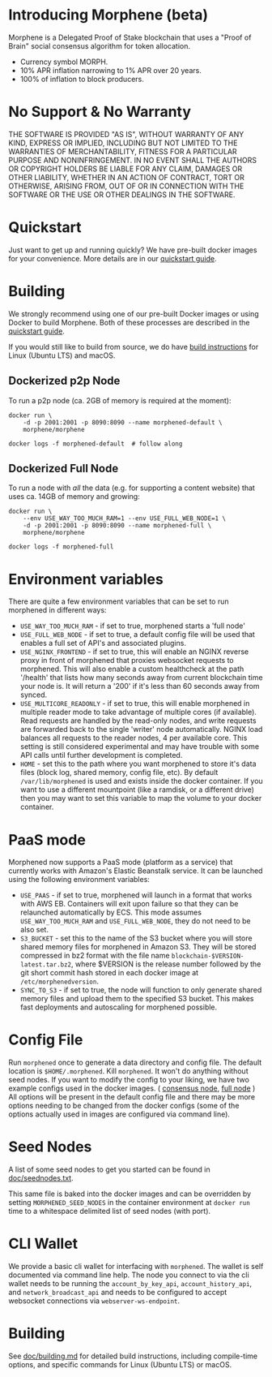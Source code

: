 # Introducing Morphene (beta)

Morphene is a Delegated Proof of Stake blockchain that uses a "Proof of Brain" social consensus algorithm for token allocation.

  - Currency symbol MORPH.
  - 10% APR inflation narrowing to 1% APR over 20 years.
  - 100% of inflation to block producers.

# No Support & No Warranty

THE SOFTWARE IS PROVIDED "AS IS", WITHOUT WARRANTY OF ANY KIND, EXPRESS OR
IMPLIED, INCLUDING BUT NOT LIMITED TO THE WARRANTIES OF MERCHANTABILITY,
FITNESS FOR A PARTICULAR PURPOSE AND NONINFRINGEMENT. IN NO EVENT SHALL THE
AUTHORS OR COPYRIGHT HOLDERS BE LIABLE FOR ANY CLAIM, DAMAGES OR OTHER
LIABILITY, WHETHER IN AN ACTION OF CONTRACT, TORT OR OTHERWISE, ARISING
FROM, OUT OF OR IN CONNECTION WITH THE SOFTWARE OR THE USE OR OTHER DEALINGS
IN THE SOFTWARE.

# Quickstart

Just want to get up and running quickly? We have pre-built docker images for your convenience. More details are in our [quickstart guide](https://github.com/morphene/morphene/blob/master/doc/exchangequickstart.md).

# Building

We strongly recommend using one of our pre-built Docker images or using Docker to build Morphene. Both of these processes are described in the [quickstart guide](https://github.com/morphene/morphene/blob/master/doc/exchangequickstart.md).

If you would still like to build from source, we do have [build instructions](https://github.com/morphene/morphene/blob/master/doc/building.md) for Linux (Ubuntu LTS) and macOS.

## Dockerized p2p Node

To run a p2p node (ca. 2GB of memory is required at the moment):

    docker run \
        -d -p 2001:2001 -p 8090:8090 --name morphened-default \
        morphene/morphene

    docker logs -f morphened-default  # follow along

## Dockerized Full Node

To run a node with *all* the data (e.g. for supporting a content website)
that uses ca. 14GB of memory and growing:

    docker run \
        --env USE_WAY_TOO_MUCH_RAM=1 --env USE_FULL_WEB_NODE=1 \
        -d -p 2001:2001 -p 8090:8090 --name morphened-full \
        morphene/morphene

    docker logs -f morphened-full

# Environment variables

There are quite a few environment variables that can be set to run morphened in different ways:

* `USE_WAY_TOO_MUCH_RAM` - if set to true, morphened starts a 'full node'
* `USE_FULL_WEB_NODE` - if set to true, a default config file will be used that enables a full set of API's and associated plugins.
* `USE_NGINX_FRONTEND` - if set to true, this will enable an NGINX reverse proxy in front of morphened that proxies websocket requests to morphened. This will also enable a custom healthcheck at the path '/health' that lists how many seconds away from current blockchain time your node is. It will return a '200' if it's less than 60 seconds away from synced.
* `USE_MULTICORE_READONLY` - if set to true, this will enable morphened in multiple reader mode to take advantage of multiple cores (if available). Read requests are handled by the read-only nodes, and write requests are forwarded back to the single 'writer' node automatically. NGINX load balances all requests to the reader nodes, 4 per available core. This setting is still considered experimental and may have trouble with some API calls until further development is completed.
* `HOME` - set this to the path where you want morphened to store it's data files (block log, shared memory, config file, etc). By default `/var/lib/morphened` is used and exists inside the docker container. If you want to use a different mountpoint (like a ramdisk, or a different drive) then you may want to set this variable to map the volume to your docker container.

# PaaS mode

Morphened now supports a PaaS mode (platform as a service) that currently works with Amazon's Elastic Beanstalk service. It can be launched using the following environment variables:

* `USE_PAAS` - if set to true, morphened will launch in a format that works with AWS EB. Containers will exit upon failure so that they can be relaunched automatically by ECS. This mode assumes `USE_WAY_TOO_MUCH_RAM` and `USE_FULL_WEB_NODE`, they do not need to be also set.
* `S3_BUCKET` - set this to the name of the S3 bucket where you will store shared memory files for morphened in Amazon S3. They will be stored compressed in bz2 format with the file name `blockchain-$VERSION-latest.tar.bz2`, where $VERSION is the release number followed by the git short commit hash stored in each docker image at `/etc/morphenedversion`.
* `SYNC_TO_S3` - if set to true, the node will function to only generate shared memory files and upload them to the specified S3 bucket. This makes fast deployments and autoscaling for morphened possible.

# Config File

Run `morphened` once to generate a data directory and config file. The default location is `$HOME/.morphened`. Kill `morphened`. It won't do anything without seed nodes. If you want to modify the config to your liking, we have two example configs used in the docker images. ( [consensus node](contrib/config-for-docker.ini), [full node](contrib/fullnode.config.ini) ) All options will be present in the default config file and there may be more options needing to be changed from the docker configs (some of the options actually used in images are configured via command line).

# Seed Nodes

A list of some seed nodes to get you started can be found in
[doc/seednodes.txt](doc/seednodes.txt).

This same file is baked into the docker images and can be overridden by
setting `MORPHENED_SEED_NODES` in the container environment at `docker run`
time to a whitespace delimited list of seed nodes (with port).

# CLI Wallet

We provide a basic cli wallet for interfacing with `morphened`. The wallet is self documented via command line help. The node you connect to via the cli wallet needs to be running the `account_by_key_api`, `account_history_api`, and `network_broadcast_api` and needs to be configured to accept websocket connections via `webserver-ws-endpoint`.

# Building

See [doc/building.md](doc/building.md) for detailed build instructions, including
compile-time options, and specific commands for Linux (Ubuntu LTS) or macOS.
